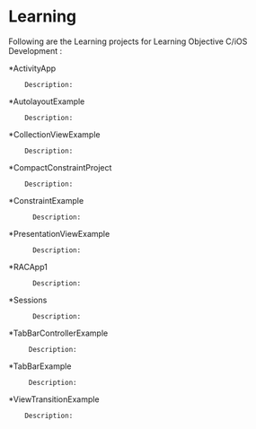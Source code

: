 # Learning
Following are the Learning projects for Learning Objective C/iOS Development :

*ActivityApp
        
        Description:

*AutolayoutExample
       
        Description:
        
*CollectionViewExample
        
        Description:
        
*CompactConstraintProject
       
        Description:
        
*ConstraintExample
          
          Description:
         
*PresentationViewExample
          
          Description:  

*RACApp1
          
          Description:

*Sessions
                
          Description:

*TabBarControllerExample
        
         Description:
         

*TabBarExample
        
         Description:
         
*ViewTransitionExample
                
        Description:
